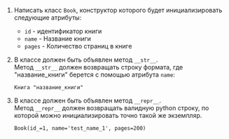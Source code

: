 1. Написать класс `Book`, конструктор которого будет инициализировать следующие атрибуты:
    - `id` - идентификатор книги
    - `name` - Название книги
    - `pages` - Количество страниц в книге

1. В классе должен быть объявлен метод `__str__`.  
    Метод `__str__` должен возвращать строку формата, где "название_книги" берется с помощью атрибута `name`:
    ```text
    Книга "название_книги"
    ```

1. В классе должен быть объявлен метод `__repr__`.  
    Метод `__repr__` должен возвращать валидную python строку, по которой можно инициализировать точно такой же экземпляр.
    ```text
    Book(id_=1, name='test_name_1', pages=200)
    ```
